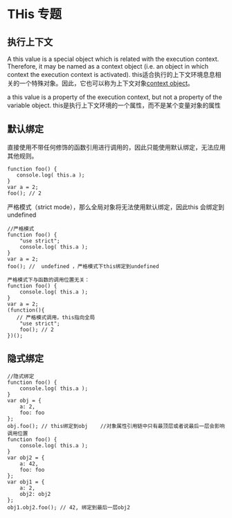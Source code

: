 # THis 专题

## 执行上下文
A this value is a special object which is related with the execution context. 
Therefore, it may be named as a context object (i.e. an object in which context the execution context is activated).
this适合执行的上下文环境息息相关的一个特殊对象。因此，它也可以称为上下文对象[context object](激活执行上下文的上下文)。

a this value is a property of the execution context, but not a property of the variable object.
this是执行上下文环境的一个属性，而不是某个变量对象的属性



## 默认绑定
直接使用不带任何修饰的函数引用进行调用的，因此只能使用默认绑定，无法应用其他规则。

```
function foo() {
   console.log( this.a );
}
var a = 2;
foo(); // 2
```

严格模式（strict mode），那么全局对象将无法使用默认绑定，因此this 会绑定到undefined

```
//严格模式
function foo() {
    "use strict";
    console.log( this.a );
}
var a = 2;
foo(); //  undefined ，严格模式下this绑定到undefined

严格模式下与函数的调用位置无关：
function foo() {
    console.log( this.a );
}
var a = 2;
(function(){
   // 严格模式调用，this指向全局
    "use strict";
    foo(); // 2
})();
```


## 隐式绑定

```
//隐式绑定
function foo() {
    console.log( this.a );
}
var obj = {
    a: 2,
    foo: foo
};
obj.foo(); // this绑定到obj	//对象属性引用链中只有最顶层或者说最后一层会影响调用位置
function foo() {
    console.log( this.a );
}
var obj2 = {
    a: 42,
    foo: foo
};
var obj1 = {
    a: 2,
    obj2: obj2
};
obj1.obj2.foo(); // 42, 绑定到最后一层obj2

```







